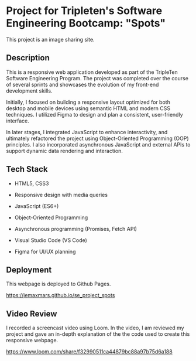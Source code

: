 # Project for Tripleten's Software Engineering Bootcamp: "Spots"

This project is an image sharing site.

## Description

This is a responsive web application developed as part of the TripleTen Software Engineering Program. The project was completed over the course of several sprints and showcases the evolution of my front-end development skills.

Initially, I focused on building a responsive layout optimized for both desktop and mobile devices using semantic HTML and modern CSS techniques. I utilized Figma to design and plan a consistent, user-friendly interface.

In later stages, I integrated JavaScript to enhance interactivity, and ultimately refactored the project using Object-Oriented Programming (OOP) principles. I also incorporated asynchronous JavaScript and external APIs to support dynamic data rendering and interaction.

## Tech Stack

- HTML5, CSS3

- Responsive design with media queries

- JavaScript (ES6+)

- Object-Oriented Programming

- Asynchronous programming (Promises, Fetch API)

- Visual Studio Code (VS Code)

- Figma for UI/UX planning

## Deployment

This webpage is deployed to Github Pages.

https://jemaxmars.github.io/se_project_spots

## Video Review

I recorded a screencast video using Loom. In the video, I am reviewed my project and gave an in-depth explanation of the the code used to create this responsive webpage.

https://www.loom.com/share/f32990511ca44879bc88a97b75d6a188
